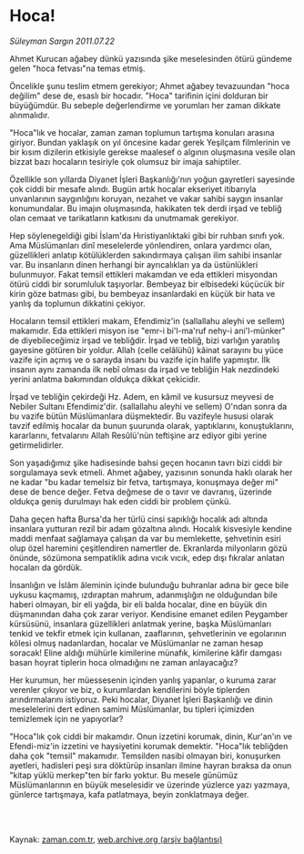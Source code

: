 # Hoca!

*Süleyman Sargın 2011.07.22*

<td class="columnist-detail">
<p>Ahmet Kurucan ağabey dünkü yazısında şike meselesinden ötürü gündeme gelen "hoca fetvası"na temas etmiş.</p>
<p>
<div id="haberMetinDiv">
<p> Öncelikle şunu teslim etmem gerekiyor; Ahmet ağabey tevazuundan "hoca değilim" dese de, esaslı bir hocadır. "Hoca" tarifinin içini dolduran bir büyüğümdür. Bu sebeple değerlendirme ve yorumları her zaman dikkate alınmalıdır.
<p>"Hoca"lık ve hocalar, zaman zaman toplumun tartışma konuları arasına giriyor. Bundan yaklaşık on yıl öncesine kadar gerek Yeşilçam filmlerinin ve bir kısım dizilerin etkisiyle gerekse maalesef o algının oluşmasına vesile olan bizzat bazı hocaların tesiriyle çok olumsuz bir imaja sahiptiler.
<p>Özellikle son yıllarda Diyanet İşleri Başkanlığı'nın yoğun gayretleri sayesinde çok ciddi bir mesafe alındı. Bugün artık hocalar ekseriyet itibarıyla unvanlarının saygınlığını koruyan, nezahet ve vakar sahibi saygın insanlar konumundalar. Bu imajın oluşmasında, hakikaten tek derdi irşad ve tebliğ olan cemaat ve tarikatların katkısını da unutmamak gerekiyor. 
<p>Hep söylenegeldiği gibi İslam'da Hıristiyanlıktaki gibi bir ruhban sınıfı yok. Ama Müslümanları dinî meselelerde yönlendiren, onlara yardımcı olan, güzellikleri anlatıp kötülüklerden sakındırmaya çalışan ilim sahibi insanlar var. Bu insanların dinen herhangi bir ayrıcalıkları ya da üstünlükleri bulunmuyor. Fakat temsil ettikleri makamdan ve eda ettikleri misyondan ötürü ciddi bir sorumluluk taşıyorlar. Bembeyaz bir elbisedeki küçücük bir kirin göze batması gibi, bu bembeyaz insanlardaki en küçük bir hata ve yanlış da toplumun dikkatini çekiyor. 
<p>Hocaların temsil ettikleri makam, Efendimiz'in (sallallahu aleyhi ve sellem) makamıdır. Eda ettikleri misyon ise "emr-i bi'l-ma'ruf nehy-i ani'l-münker" de diyebileceğimiz irşad ve tebliğdir. İrşad ve tebliğ, bizi varlığın yaratılış gayesine götüren bir yoldur. Allah (celle celâlühû) kâinat sarayını bu yüce vazife için açmış ve o sarayda insanı bu vazife için halife yapmıştır. İlk insanın aynı zamanda ilk nebî olması da irşad ve tebliğin Hak nezdindeki yerini anlatma bakımından oldukça dikkat çekicidir. 
<p>İrşad ve tebliğin çekirdeği Hz. Adem, en kâmil ve kusursuz meyvesi de Nebiler Sultanı Efendimiz'dir. (sallallahu aleyhi ve sellem) O'ndan sonra da bu vazife bütün Müslümanlara düşmektedir. Bu vazifeyle hususi olarak tavzif edilmiş hocalar da bunun şuurunda olarak, yaptıklarını, konuştuklarını, kararlarını, fetvalarını Allah Resûlü'nün teftişine arz ediyor gibi yerine getirmelidirler. 
<p>Son yaşadığımız şike hadisesinde bahsi geçen hocanın tavrı bizi ciddi bir sorgulamaya sevk etmeli. Ahmet ağabey, yazısının sonunda haklı olarak her ne kadar "bu kadar temelsiz bir fetva, tartışmaya, konuşmaya değer mi" dese de bence değer. Fetva değmese de o tavır ve davranış, üzerinde oldukça geniş durulmayı hak eden ciddi bir problem çünkü. 
<p>Daha geçen hafta Bursa'da her türlü cinsi sapıklığı hocalık adı altında insanlara yutturan rezil bir adam gözaltına alındı. Hocalık kisvesiyle kendine maddi menfaat sağlamaya çalışan da var bu memlekette, şehvetinin esiri olup özel haremini çeşitlendiren namertler de. Ekranlarda milyonların gözü önünde, sözümona sempatiklik adına vıcık vıcık, edep dışı fıkralar anlatan hocaları da gördük. 
<p>İnsanlığın ve İslâm âleminin içinde bulunduğu buhranlar adına bir gece bile uykusu kaçmamış, ızdıraptan mahrum, adanmışlığın ne olduğundan bile haberi olmayan, bir eli yağda, bir eli balda hocalar, dine en büyük din düşmanından daha çok zarar veriyor. Kendisine emanet edilen Peygamber kürsüsünü, insanlara güzellikleri anlatmak yerine, başka Müslümanları tenkid ve tekfir etmek için kullanan, zaaflarının, şehvetlerinin ve egolarının kölesi olmuş nadanlardan, hocalar ve Müslümanlar ne zaman hesap soracak! Eline aldığı mühürle kimilerine münafık, kimilerine kâfir damgası basan hoyrat tiplerin hoca olmadığını ne zaman anlayacağız? 
<p>Her kurumun, her müessesenin içinden yanlış yapanlar, o kuruma zarar verenler çıkıyor ve biz, o kurumlardan kendilerini böyle tiplerden arındırmalarını istiyoruz. Peki hocalar, Diyanet İşleri Başkanlığı ve dinin meselelerini dert edinen samimi Müslümanlar, bu tipleri içimizden temizlemek için ne yapıyorlar? 
<p>"Hoca"lık çok ciddi bir makamdır. Onun izzetini korumak, dinin, Kur'an'ın ve Efendi-miz'in izzetini ve haysiyetini korumak demektir. "Hoca"lık tebliğden daha çok "temsil" makamıdır. Temsilden nasibi olmayan biri, konuşurken ayetleri, hadisleri peşi sıra döktürüp insanları ilmine hayran bıraksa da onun "kitap yüklü merkep"ten bir farkı yoktur. Bu mesele günümüz Müslümanlarının en büyük meselesidir ve üzerinde yüzlerce yazı yazmaya, günlerce tartışmaya, kafa patlatmaya, beyin zonklatmaya değer. </p></p></p></p></p></p></p></p></p></p></p></div>
</p>


<p><br>
		 </br></p></td>

Kaynak: [zaman.com.tr](http://zaman.com.tr/yazar.do?yazino=1160594), [web.archive.org (arşiv bağlantısı)](http://web.archive.org/web/20111213092605/http://zaman.com.tr/yazar.do?yazino=1160594)

